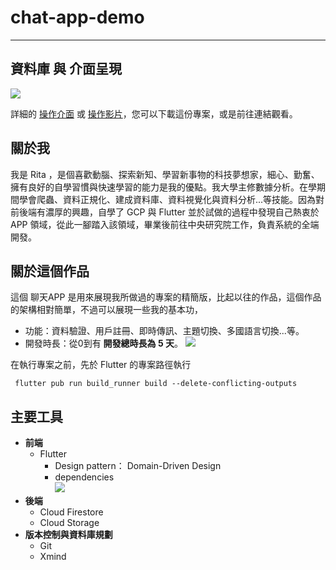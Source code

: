 # chat-app-demo
---
## 資料庫 與 介面呈現
![](https://i.imgur.com/1Zdhbqf.png)

詳細的 [操作介面](https://www.cakeresume.com/portfolios/project-2-33a887) 或 [操作影片](https://drive.google.com/drive/folders/13ETyAQSxGWwuAUzo-ixPRfSphgR8lwrO)，您可以下載這份專案，或是前往連結觀看。

## 關於我
我是 Rita ，是個喜歡動腦、探索新知、學習新事物的科技夢想家，細心、勤奮、擁有良好的自學習慣與快速學習的能力是我的優點。我大學主修數據分析。在學期間學會爬蟲、資料正規化、建成資料庫、資料視覺化與資料分析...等技能。因為對前後端有濃厚的興趣，自學了 GCP 與 Flutter 並於試做的過程中發現自己熱衷於 APP 領域，從此一腳踏入該領域，畢業後前往中央研究院工作，負責系統的全端開發。

## 關於這個作品
這個 聊天APP 是用來展現我所做過的專案的精簡版，比起以往的作品，這個作品的架構相對簡單，不過可以展現一些我的基本功，
- 功能：資料驗證、用戶註冊、即時傳訊、主題切換、多國語言切換...等。
- 開發時長：從0到有 **開發總時長為 5 天**。
![](https://i.imgur.com/k1Oj3hb.png)

在執行專案之前，先於 Flutter 的專案路徑執行

`
flutter pub run build_runner build --delete-conflicting-outputs`

## 主要工具
- **前端**
    - Flutter
        - Design pattern： Domain-Driven Design
        - dependencies  
        ![](https://i.imgur.com/t7fxTdM.png)
- **後端**
    - Cloud Firestore
    - Cloud Storage
- **版本控制與資料庫規劃**
    - Git
    - Xmind





